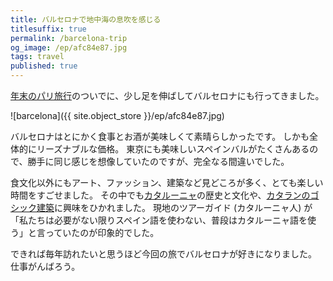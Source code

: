 ```yaml
---
title: バルセロナで地中海の息吹を感じる
titlesuffix: true
permalink: /barcelona-trip
og_image: /ep/afc84e87.jpg
tags: travel
published: true
---
```


[年末のパリ旅行](/french-oysters)のついでに、少し足を伸ばしてバルセロナにも行ってきました。

![barcelona]({{ site.object_store }}/ep/afc84e87.jpg)

バルセロナはとにかく食事とお酒が美味しくて素晴らしかったです。
しかも全体的にリーズナブルな価格。
東京にも美味しいスペインバルがたくさんあるので、勝手に同じ感じを想像していたのですが、完全なる間違いでした。

食文化以外にもアート、ファッション、建築など見どころが多く、とても楽しい時間をすごせました。
その中でも[カタルーニャ](https://ja.wikipedia.org/wiki/%E3%82%AB%E3%82%BF%E3%83%AB%E3%83%BC%E3%83%8B%E3%83%A3%E5%B7%9E)の歴史と文化や、[カタランのゴシック建築](https://en.wikipedia.org/wiki/Catalan_Gothic)に興味をひかれました。
現地のツアーガイド (カタルーニャ人) が「私たちは必要がない限りスペイン語を使わない、普段はカタルーニャ語を使う」と言っていたのが印象的でした。

できれば毎年訪れたいと思うほど今回の旅でバルセロナが好きになりました。
仕事がんばろう。
